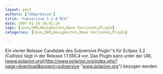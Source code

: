 ```yaml
---
layout: post
authors: ["khmarbaise"]
title: "Subversive 1.1.0 RC4"
date: 2007-01-26 20:01:24
tags: [Java,SKM,Neuigkeiten,Neue Versionen,PlugIn]
categories: [Java,SKM,Neuigkeiten,Neue Versionen,PlugIn]

---
```

Ein vierter Release Candidate des Subversive PlugIn''s für Eclipse 3.2 (Callisto) liegt in der Release 1.1.0RC4 vor. Das PlugIn kann 
unter der URL [www.polarion.org](http://www.polarion.org/index.php?page=download&project=subversive "www.polarion.org") bezogen werden.
